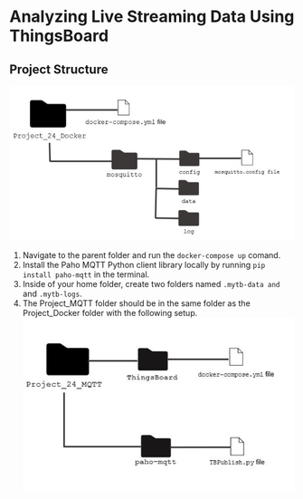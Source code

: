 # Analyzing Live Streaming Data Using ThingsBoard

## Project Structure
![](https://github.com/jlstewart12/Analyzing-Live-Streaming-Data-Using-ThingsBoard/blob/main/images/24P11.png)
1. Navigate to the parent folder and run the ```docker-compose up``` comand.
2. Install the Paho MQTT Python client library locally by running ```pip install paho-mqtt``` in the terminal.
3. Inside of your home folder, create two folders named ```.mytb-data and``` and ```.mytb-logs```.
4. The Project_MQTT folder should be in the same folder as the Project_Docker folder with the following setup.
![](https://github.com/jlstewart12/Analyzing-Live-Streaming-Data-Using-ThingsBoard/blob/main/images/24P13.png)
